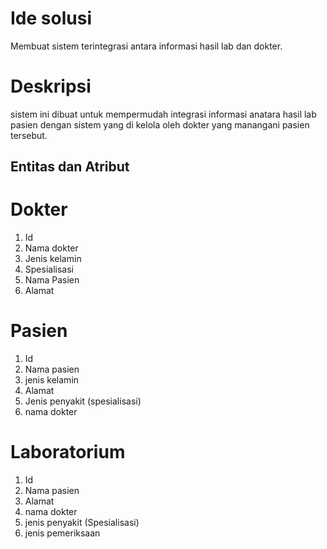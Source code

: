 # Ide solusi 
Membuat sistem terintegrasi antara informasi hasil lab dan dokter.

# Deskripsi 
sistem ini dibuat untuk mempermudah integrasi informasi anatara hasil lab pasien dengan sistem yang di kelola oleh dokter yang manangani pasien tersebut.

## Entitas dan Atribut
# Dokter
1. Id
2. Nama dokter
3. Jenis kelamin 
4. Spesialisasi
5. Nama Pasien
6. Alamat 

# Pasien
1. Id
2. Nama pasien
3. jenis kelamin
4. Alamat
5. Jenis penyakit (spesialisasi)
6. nama dokter

# Laboratorium
1. Id
2. Nama pasien
3. Alamat
4. nama dokter
5. jenis penyakit (Spesialisasi) 
6. jenis pemeriksaan

